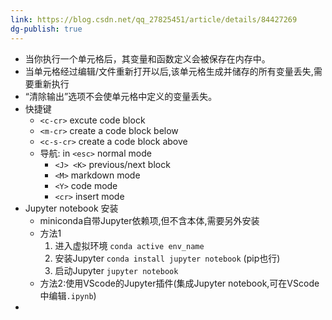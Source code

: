 ```yaml
---
link: https://blog.csdn.net/qq_27825451/article/details/84427269
dg-publish: true
---
```

- 当你执行一个单元格后，其变量和函数定义会被保存在内存中。
- 当单元格经过编辑/文件重新打开以后,该单元格生成并储存的所有变量丢失,需要重新执行
- “清除输出”选项不会使单元格中定义的变量丢失。
- 快捷键
	- `<c-cr>` excute code block
	- `<m-cr>` create a code block below
	- `<c-s-cr>` create a code block above
	- 导航: in `<esc>` normal mode
		- `<J> <K>` previous/next block
		- `<M>` markdown mode
		- `<Y>` code mode
		- `<cr>` insert mode
- Jupyter notebook 安装
	- miniconda自带Jupyter依赖项,但不含本体,需要另外安装
	- 方法1
		1. 进入虚拟环境 `conda active env_name`
		2. 安装Jupyter `conda install jupyter notebook` (pip也行)
		3. 启动Jupyter `jupyter notebook`
	- 方法2:使用VScode的Jupyter插件(集成Jupyter notebook,可在VScode中编辑`.ipynb`)
- 